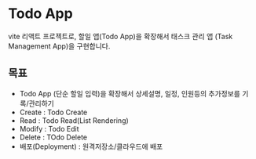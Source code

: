 # Todo App

vite 리액트 프로젝트로, 할일 앱(Todo App)을 확장해서 태스크 관리 앱 (Task Management App)을 구현합니다.

## 목표
- Todo App (단순 할일 입력)을 확장해서 상세설명, 일정, 인원등의 추가정보를 기록/관리하기
- Create : Todo Create 
- Read : Todo Read(List Rendering)
- Modify : Todo Edit
- Delete : TOdo Delete
- 배포(Deployment) : 원격저장소/클라우드에 배포